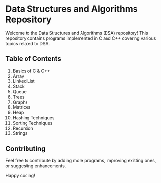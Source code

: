 # Data Structures and Algorithms Repository

Welcome to the Data Structures and Algorithms (DSA) repository! This repository contains programs implemented in C and C++ covering various topics related to DSA.

## Table of Contents

1. Basics of C & C++
2. Array
3. Linked List
4. Stack
5. Queue
6. Trees
7. Graphs
8. Matrices
9. Heap
10. Hashing Techniques
11. Sorting Techniques
12. Recursion
13. Strings

## Contributing

Feel free to contribute by adding more programs, improving existing ones, or suggesting enhancements. 

Happy coding!
